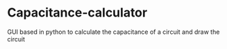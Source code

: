# Capacitance-calculator
GUI based in python to calculate the capacitance of a circuit and draw the circuit
